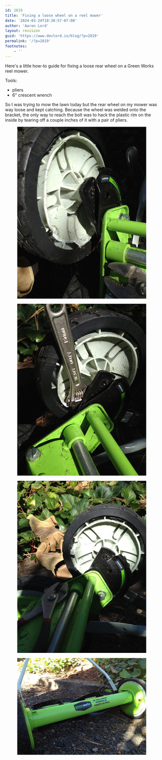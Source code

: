 ```yaml
---
id: 2819
title: 'Fixing a loose wheel on a reel mower'
date: '2024-03-24T10:30:57-07:00'
author: 'Aaron Lord'
layout: revision
guid: 'https://www.devlord.io/blog/?p=2819'
permalink: '/?p=2819'
footnotes:
    - ''
---
```


<!-- wp:paragraph -->
<p>Here's a little how-to guide for fixing a loose rear wheel on a Green Works reel mower.</p>
<!-- /wp:paragraph -->

<!-- wp:paragraph -->
<p>Tools:</p>
<!-- /wp:paragraph -->

<!-- wp:list -->
<ul><!-- wp:list-item -->
<li>pliers</li>
<!-- /wp:list-item -->

<!-- wp:list-item -->
<li>6" crescent wrench</li>
<!-- /wp:list-item --></ul>
<!-- /wp:list -->

<!-- wp:paragraph -->
<p>So I was trying to mow the lawn today but the rear wheel on my mower was way loose and kept catching. Because the wheel was welded onto the bracket, the only way to reach the bolt was to hack the plastic rim on the inside by tearing off a couple inches of it with a pair of pliers.</p>
<!-- /wp:paragraph -->

<!-- wp:image {"linkDestination":"custom"} -->
<figure class="wp-block-image"><a href="/assets/img/2012/11/20121112-161832.jpg"><img src="/assets/img/2012/11/20121112-161832.jpg" alt="20121112-161832.jpg"/></a></figure>
<!-- /wp:image -->

<!-- wp:image {"linkDestination":"custom"} -->
<figure class="wp-block-image"><a href="/assets/img/2012/11/20121112-161853-scaled-1.jpg"><img src="/assets/img/2012/11/20121112-161853-scaled-1.jpg" alt="20121112-161853.jpg"/></a></figure>
<!-- /wp:image -->

<!-- wp:image {"linkDestination":"custom"} -->
<figure class="wp-block-image"><a href="/assets/img/2012/11/20121112-161803-scaled-1.jpg"><img src="/assets/img/2012/11/20121112-161803-scaled-1.jpg" alt="20121112-161803.jpg"/></a></figure>
<!-- /wp:image -->

<!-- wp:image {"linkDestination":"custom"} -->
<figure class="wp-block-image"><a href="/assets/img/2012/11/20121112-161906-scaled-1.jpg"><img src="/assets/img/2012/11/20121112-161906-scaled-1.jpg" alt="20121112-161906.jpg"/></a></figure>
<!-- /wp:image -->